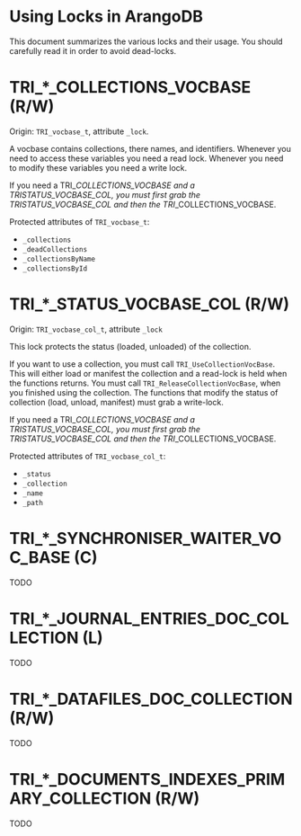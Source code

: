 Using Locks in ArangoDB
=======================

This document summarizes the various locks and their usage. You should
carefully read it in order to avoid dead-locks.

TRI_*_COLLECTIONS_VOCBASE (R/W)
===============================

Origin: `TRI_vocbase_t`, attribute `_lock`.

A vocbase contains collections, there names, and identifiers. Whenever you need
to access these variables you need a read lock. Whenever you need to modify
these variables you need a write lock.

If you need a TRI_*_COLLECTIONS_VOCBASE and a TRI_*_STATUS_VOCBASE_COL, you must
first grab the TRI_*_STATUS_VOCBASE_COL and then the TRI_*_COLLECTIONS_VOCBASE.

Protected attributes of `TRI_vocbase_t`:

- `_collections`
- `_deadCollections`
- `_collectionsByName`
- `_collectionsById`

TRI_*_STATUS_VOCBASE_COL (R/W)
==============================

Origin: `TRI_vocbase_col_t`, attribute `_lock`

This lock protects the status (loaded, unloaded) of the collection.

If you want to use a collection, you must call `TRI_UseCollectionVocBase`. This
will either load or manifest the collection and a read-lock is held when the
functions returns.  You must call `TRI_ReleaseCollectionVocBase`, when you
finished using the collection. The functions that modify the status of
collection (load, unload, manifest) must grab a write-lock.

If you need a TRI_*_COLLECTIONS_VOCBASE and a TRI_*_STATUS_VOCBASE_COL, you must
first grab the TRI_*_STATUS_VOCBASE_COL and then the TRI_*_COLLECTIONS_VOCBASE.

Protected attributes of `TRI_vocbase_col_t`:

- `_status`
- `_collection`
- `_name`
- `_path`


TRI_*_SYNCHRONISER_WAITER_VOC_BASE (C)
======================================

TODO

TRI_*_JOURNAL_ENTRIES_DOC_COLLECTION (L)
========================================

TODO

TRI_*_DATAFILES_DOC_COLLECTION (R/W)
====================================

TODO

TRI_*_DOCUMENTS_INDEXES_PRIMARY_COLLECTION (R/W)
================================================

TODO
